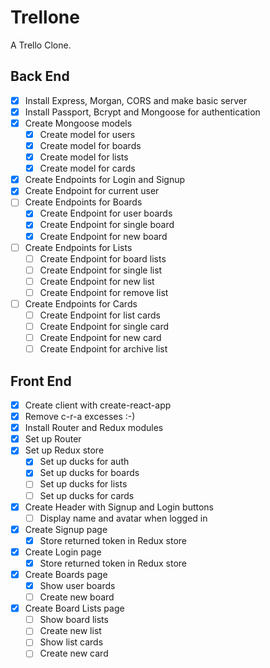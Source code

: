 # Trellone

A Trello Clone.

## Back End

* [x] Install Express, Morgan, CORS and make basic server
* [x] Install Passport, Bcrypt and Mongoose for authentication
* [x] Create Mongoose models
  * [x] Create model for users
  * [x] Create model for boards
  * [x] Create model for lists
  * [x] Create model for cards
* [x] Create Endpoints for Login and Signup
* [x] Create Endpoint for current user
* [ ] Create Endpoints for Boards
  * [x] Create Endpoint for user boards 
  * [x] Create Endpoint for single board
  * [x] Create Endpoint for new board
* [ ] Create Endpoints for Lists
  * [ ] Create Endpoint for board lists
  * [ ] Create Endpoint for single list
  * [ ] Create Endpoint for new list
  * [ ] Create Endpoint for remove list
* [ ] Create Endpoints for Cards
  * [ ] Create Endpoint for list cards
  * [ ] Create Endpoint for single card
  * [ ] Create Endpoint for new card
  * [ ] Create Endpoint for archive list

## Front End

* [x] Create client with create-react-app
* [x] Remove c-r-a excesses :-)
* [x] Install Router and Redux modules
* [x] Set up Router
* [x] Set up Redux store
  * [x] Set up ducks for auth
  * [x] Set up ducks for boards
  * [ ] Set up ducks for lists
  * [ ] Set up ducks for cards
* [x] Create Header with Signup and Login buttons
  * [ ] Display name and avatar when logged in
* [x] Create Signup page
  * [x] Store returned token in Redux store
* [x] Create Login page
  * [x] Store returned token in Redux store
* [x] Create Boards page
  * [x] Show user boards
  * [ ] Create new board
* [x] Create Board Lists page
  * [ ] Show board lists
  * [ ] Create new list
  * [ ] Show list cards
  * [ ] Create new card
